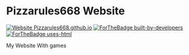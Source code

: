 # Pizzarules668 Website
[![Website Pizzarules668.github.io](https://img.shields.io/website-up-down-green-red/https/pizzarules668.github.io.svg)](https://pizzarules668.github.io/) [![ForTheBadge built-by-developers](http://ForTheBadge.com/images/badges/built-by-developers.svg)](https://GitHub.com/pizzarules668/) [![ForTheBadge uses-html](http://ForTheBadge.com/images/badges/uses-html.svg)](http://ForTheBadge.com)

My Website With games
